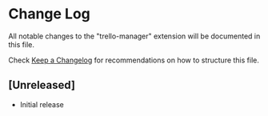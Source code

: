 # Change Log

All notable changes to the "trello-manager" extension will be documented in this file.

Check [Keep a Changelog](http://keepachangelog.com/) for recommendations on how to structure this file.

## [Unreleased]

- Initial release